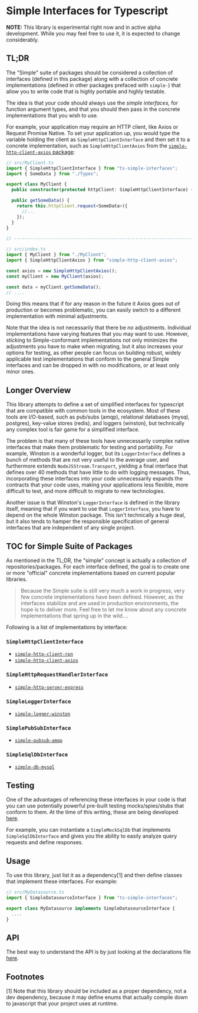 Simple Interfaces for Typescript
===============================================================================


**NOTE:** This library is experimental right now and in active alpha development. While you may
feel free to use it, it is expected to change considerably.

## TL;DR

The "Simple" suite of packages should be considered a collection of interfaces (defined in this
package) along with a collection of concrete implementations (defined in other packages prefaced
with `simple-`) that allow you to write code that is highly portable and highly testable.

The idea is that your code should always use the _simple interfaces,_ for function argument types,
and that you should then pass in the concrete implementations that you wish to
use.

For example, your application may require an HTTP client, like Axios or Request Promise Native.
To set your application up, you would type the variable holding the client as
`SimpleHttpClientInterface` and then set it to a concrete implementation, such as
`SimpleHttpClientAxios` from the
[`simple-http-client-axios` package](../ts-simple-http-client-axios):

```ts
// src/MyClient.ts
import { SimpleHttpClientInterface } from "ts-simple-interfaces";
import { SomeData } from "./Types";

export class MyClient {
  public constructor(protected httpClient: SimpleHttpClientInterface) { }

  public getSomeData() {
    return this.httpClient.request<SomeData>({
      //...
    });
  }
}

// --------------------------------------------------------------------

// src/index.ts
import { MyClient } from "./MyClient";
import { SimpleHttpClientAxios } from "simple-http-client-axios";

const axios = new SimpleHttpClientAxios();
const myClient = new MyClient(axios);

const data = myClient.getSomeData();
// ....
```

Doing this means that if for any reason in the future it Axios goes out of production or becomes
problematic, you can easily switch to a different implementation with minimal adjustments.

Note that the idea is not necessarily that there be _no_ adjustments. Individual implementations
have varying features that you may want to use. However, sticking to Simple-conformant
implementations not only minimizes the adjustments you have to make when migrating, but it also
increases your options for testing, as other people can focus on building robust, widely
applicable test implementations that conform to the general Simple interfaces and can be dropped in
with no modifications, or at least only minor ones.

## Longer Overview

This library attempts to define a set of simplified interfaces for typescript that are compatible
with common tools in the ecosystem. Most of these tools are I/O-based, such as pub/subs (amqp),
relational databases (mysql, postgres), key-value stores (redis), and loggers (winston), but
technically any complex tool is fair game for a simplified interface.

The problem is that many of these tools have unnecessarily complex native interfaces that make
them problematic for testing and portability. For example, Winston is a wonderful logger, but
its `LoggerInterface` defines a bunch of methods that are not very useful to the average user,
and furthermore extends `NodeJSStream.Transport`, yielding a final interface that defines over
40 methods that have little to do with logging messages. Thus, incorporating these interfaces
into your code unnecessarily expands the contracts that your code uses, making your applications
less flexible, more difficult to test, and more difficult to migrate to new technologies.

Another issue is that Winston's `LoggerInterface` is defined in the library itself, meaning that
if you want to use that `LoggerInterface`, you have to depend on the whole Winston package. This
isn't technically a huge deal, but it also tends to hamper the responsible specification of
general interfaces that are independent of any single project.


## TOC for Simple Suite of Packages

As mentioned in the TL;DR, the "simple" concept is actually a collection of repositories/packages.
For each interface defined, the goal is to create one or more "official" concrete implementations
based on current popular libraries.

>
> Because the Simple suite is still very much a work in progress, very few concrete implementations
> have been defined. However, as the interfaces stabilize and are used in production environments,
> the hope is to deliver more. Feel free to let me know about any concrete implementations that
> spring up in the wild....
>

Following is a list of implementations by interface:

### `SimpleHttpClientInterface`

* [`simple-http-client-rpn`](../ts-simple-http-client-rpn)
* [`simple-http-client-axios`](../ts-simple-http-client-axios)

### `SimpleHttpRequestHandlerInterface`

* [`simple-http-server-express`](../ts-simple-http-server-express)

### `SimpleLoggerInterface`

* [`simple-logger-winston`](../ts-simple-logger-winston)

### `SimplePubSubInterface`

* [`simple-pubsub-amqp`](../ts-simple-pubsub-amqp)

### `SimpleSqlDbInterface`

* [`simple-db-mysql`](../ts-simple-db-mysql)


## Testing

One of the advantages of referencing these interfaces in your code is that you can use potentially
powerful pre-built testing mocks/spies/stubs that conform to them. At the time of this writing,
these are being developed [here](../ts-simple-interfaces-testing).

For example, you can instantiate a `SimpleMockSqlDb` that implements `SimpleSqlDbInterface` and
gives you the ability to easily analyze query requests and define responses.


## Usage

To use this library, just list it as a dependency[1] and then define classes that implement
these interfaces. For example:

```ts
// src/MyDatasource.ts
import { SimpleDatasourceInterface } from "ts-simple-interfaces";

export class MyDatasource implements SimpleDatasourceInterface {
  ....
}
```


## API

The best way to understand the API is by just looking at the declarations file
[here](https://github.com/wymp/ts-simple-interfaces/blob/current/packages/ts-simple-interfaces/src/index.ts).


## Footnotes

[1] Note that this library should be included as a proper dependency, not a dev dependency,
because it may define enums that actually compile down to javascript that your project uses
at runtime.

